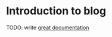 # Introduction to blog

TODO: write [great documentation](http://jacobian.org/writing/what-to-write/)
